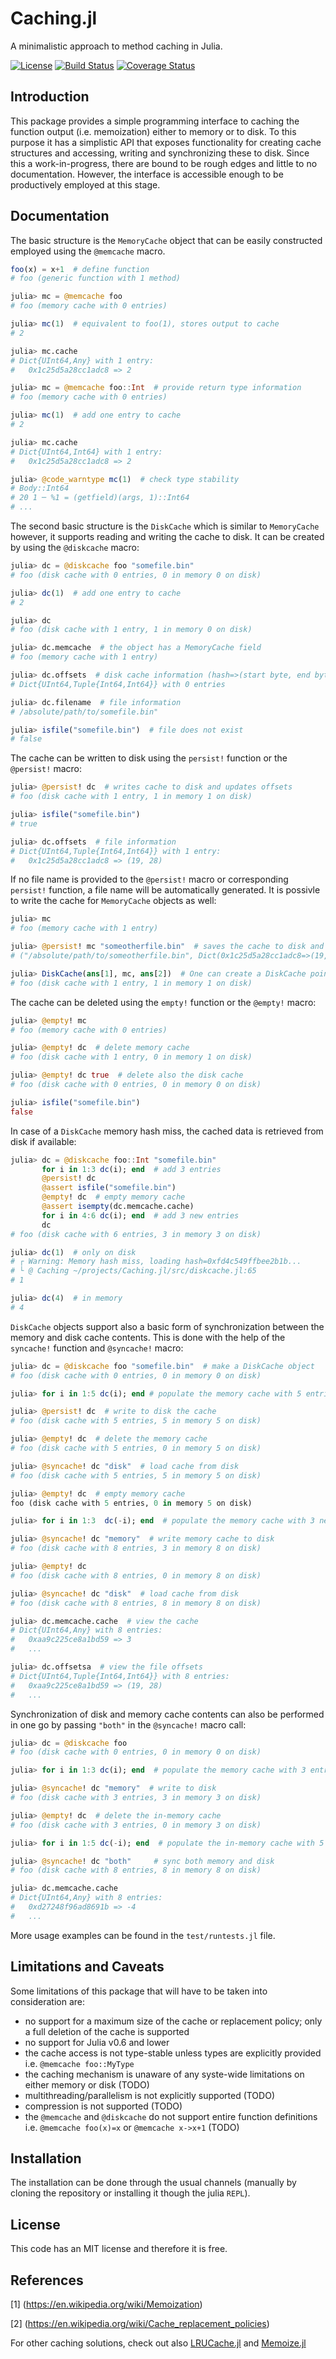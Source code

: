 # Caching.jl

A minimalistic approach to method caching in Julia.

[![License](http://img.shields.io/badge/license-MIT-brightgreen.svg?style=flat)](LICENSE.md) 
[![Build Status](https://travis-ci.org/zgornel/Caching.jl.svg?branch=master)](https://travis-ci.org/zgornel/Caching.jl) 
[![Coverage Status](https://coveralls.io/repos/github/zgornel/Caching.jl/badge.svg?branch=master)](https://coveralls.io/github/zgornel/Caching.jl?branch=master)

## Introduction

This package provides a simple programming interface to caching the function output (i.e. memoization) either to memory or to disk. To this purpose it has a simplistic API that exposes functionality for creating cache structures and accessing, writing and synchronizing these to disk. Since this a work-in-progress, there are bound to be rough edges and little to no documentation. However, the interface is accessible enough to be productively employed at this stage.



## Documentation

The basic structure is the `MemoryCache` object that can be easily constructed employed using the `@memcache` macro.
```julia
foo(x) = x+1  # define function
# foo (generic function with 1 method)

julia> mc = @memcache foo
# foo (memory cache with 0 entries)

julia> mc(1)  # equivalent to foo(1), stores output to cache
# 2

julia> mc.cache
# Dict{UInt64,Any} with 1 entry:
#   0x1c25d5a28cc1adc8 => 2

julia> mc = @memcache foo::Int  # provide return type information
# foo (memory cache with 0 entries)

julia> mc(1)  # add one entry to cache
# 2

julia> mc.cache
# Dict{UInt64,Int64} with 1 entry:
#   0x1c25d5a28cc1adc8 => 2

julia> @code_warntype mc(1)  # check type stability
# Body::Int64
# 20 1 ─ %1 = (getfield)(args, 1)::Int64                                                                                                                                                               │
# ...
```

The second basic structure is the `DiskCache` which is similar to `MemoryCache` however, it supports reading and writing the cache to disk. It can be created by using the `@diskcache` macro:
```julia
julia> dc = @diskcache foo "somefile.bin"
# foo (disk cache with 0 entries, 0 in memory 0 on disk)

julia> dc(1)  # add one entry to cache
# 2

julia> dc
# foo (disk cache with 1 entry, 1 in memory 0 on disk)

julia> dc.memcache  # the object has a MemoryCache field
# foo (memory cache with 1 entry)

julia> dc.offsets  # disk cache information (hash=>(start byte, end byte))
# Dict{UInt64,Tuple{Int64,Int64}} with 0 entries

julia> dc.filename  # file information
# /absolute/path/to/somefile.bin"

julia> isfile("somefile.bin")  # file does not exist
# false
```

The cache can be written to disk using the `persist!` function or the `@persist!` macro:
```julia
julia> @persist! dc  # writes cache to disk and updates offsets 
# foo (disk cache with 1 entry, 1 in memory 1 on disk)

julia> isfile("somefile.bin")
# true

julia> dc.offsets  # file information
# Dict{UInt64,Tuple{Int64,Int64}} with 1 entry:
#   0x1c25d5a28cc1adc8 => (19, 28)
```

If no file name is provided to the `@persist!` macro or corresponding `persist!` function, a file name will be automatically generated. It is possivle to write the cache for `MemoryCache` objects as well:
```julia
julia> mc
# foo (memory cache with 1 entry)

julia> @persist! mc "someotherfile.bin"  # saves the cache to disk and returns a path and file offsets
# ("/absolute/path/to/someotherfile.bin", Dict(0x1c25d5a28cc1adc8=>(19, 28)))

julia> DiskCache(ans[1], mc, ans[2])  # One can create a DiskCache pointing to the file 
# foo (disk cache with 1 entry, 1 in memory 1 on disk)
```

The cache can be deleted using the `empty!` function or the `@empty!` macro:
```julia
julia> @empty! mc
# foo (memory cache with 0 entries)

julia> @empty! dc  # delete memory cache
# foo (disk cache with 1 entry, 0 in memory 1 on disk)

julia> @empty! dc true  # delete also the disk cache
# foo (disk cache with 0 entries, 0 in memory 0 on disk)

julia> isfile("somefile.bin")
false
```

In case of a `DiskCache` memory hash miss, the cached data is retrieved from disk if available:
```julia
julia> dc = @diskcache foo::Int "somefile.bin"
       for i in 1:3 dc(i); end  # add 3 entries
       @persist! dc
       @assert isfile("somefile.bin")
       @empty! dc  # empty memory cache
       @assert isempty(dc.memcache.cache)
       for i in 4:6 dc(i); end  # add 3 new entries
       dc
# foo (disk cache with 6 entries, 3 in memory 3 on disk)

julia> dc(1)  # only on disk
# ┌ Warning: Memory hash miss, loading hash=0xfd4c549ffbee2b1b...
# └ @ Caching ~/projects/Caching.jl/src/diskcache.jl:65
# 1

julia> dc(4)  # in memory
# 4
```

`DiskCache` objects support also a basic form of synchronization between the memory and disk cache contents. This is done with the help of the `syncache!` function and `@syncache!` macro:
```julia
julia> dc = @diskcache foo "somefile.bin"  # make a DiskCache object
# foo (disk cache with 0 entries, 0 in memory 0 on disk)

julia> for i in 1:5 dc(i); end # populate the memory cache with 5 entries

julia> @persist! dc  # write to disk the cache
# foo (disk cache with 5 entries, 5 in memory 5 on disk)

julia> @empty! dc  # delete the memory cache
# foo (disk cache with 5 entries, 0 in memory 5 on disk)

julia> @syncache! dc "disk"  # load cache from disk
# foo (disk cache with 5 entries, 5 in memory 5 on disk)

julia> @empty! dc  # empty memory cache 
foo (disk cache with 5 entries, 0 in memory 5 on disk)

julia> for i in 1:3  dc(-i); end  # populate the memory cache with 3 new entries

julia> @syncache! dc "memory"  # write memory cache to disk
# foo (disk cache with 8 entries, 3 in memory 8 on disk)

julia> @empty! dc
# foo (disk cache with 8 entries, 0 in memory 8 on disk)

julia> @syncache! dc "disk"  # load cache from disk
# foo (disk cache with 8 entries, 8 in memory 8 on disk)

julia> dc.memcache.cache  # view the cache
# Dict{UInt64,Any} with 8 entries:
#   0xaa9c225ce8a1bd59 => 3
#   ...

julia> dc.offsetsa  # view the file offsets
# Dict{UInt64,Tuple{Int64,Int64}} with 8 entries:
#   0xaa9c225ce8a1bd59 => (19, 28)
#   ...
```

Synchronization of disk and memory cache contents can also be performed in one go by passing `"both"` in the `@syncache!` macro call:
```julia
julia> dc = @diskcache foo
# foo (disk cache with 0 entries, 0 in memory 0 on disk)

julia> for i in 1:3 dc(i); end  # populate the memory cache with 3 entries

julia> @syncache! dc "memory"  # write to disk
# foo (disk cache with 3 entries, 3 in memory 3 on disk)

julia> @empty! dc  # delete the in-memory cache
# foo (disk cache with 3 entries, 0 in memory 3 on disk)

julia> for i in 1:5 dc(-i); end  # populate the in-memory cache with 5 new entries

julia> @syncache! dc "both"     # sync both memory and disk
# foo (disk cache with 8 entries, 8 in memory 8 on disk)

julia> dc.memcache.cache
# Dict{UInt64,Any} with 8 entries:
#   0xd27248f96ad8691b => -4
#   ...
```
More usage examples can be found in the `test/runtests.jl` file.



## Limitations and Caveats

Some limitations of this package that will have to be taken into consideration are:
- no support for a maximum size of the cache or replacement policy; only a full deletion of the cache is supported
- no support for Julia v0.6 and lower
- the cache access is not type-stable unless types are explicitly provided i.e. `@memcache foo::MyType`
- the caching mechanism is unaware of any syste-wide limitations on either memory or disk (TODO)
- multithreading/parallelism is not explicitly supported (TODO)
- compression is not supported (TODO)
- the `@memcache` and `@diskcache` do not support entire function definitions i.e. `@memcache foo(x)=x` or `@memcache x->x+1` (TODO)



## Installation

The installation can be done through the usual channels (manually by cloning the repository or installing it though the julia `REPL`).



## License

This code has an MIT license and therefore it is free.



## References

[1] (https://en.wikipedia.org/wiki/Memoization)

[2] (https://en.wikipedia.org/wiki/Cache_replacement_policies)

For other caching solutions,  check out also [LRUCache.jl](https://github.com/JuliaCollections/LRUCache.jl) and [Memoize.jl](https://github.com/simonster/Memoize.jl)
